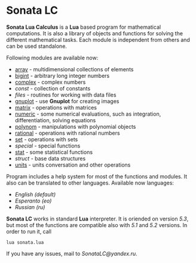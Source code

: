 # Sonata LC
**Sonata Lua Calculus** is a **Lua** based program for mathematical computations. It is also a library of objects and functions for solving the different mathematical tasks. Each module is independent from others and can be used standalone.

Following modules are available now:
* [array](https://github.com/mikhel1984/lc/wiki/Example:-arrays) - multidimensional collections of elements
* [bigint](https://github.com/mikhel1984/lc/wiki/Example:-bigint) - arbitrary long integer numbers
* [complex](https://github.com/mikhel1984/lc/wiki/Example:-complex) - complex numbers
* _const_ - collection of constants
* _files_ - routines for working with data files
* [gnuplot](https://github.com/mikhel1984/lc/wiki/Example:-gnuplot) - use **Gnuplot** for creating images
* [matrix](https://github.com/mikhel1984/lc/wiki/Example:-matrix) - operations with matrices
* [numeric](https://github.com/mikhel1984/lc/wiki/Example:-numeric) - some numerical evaluations, such as integration, differentiation, solving equations
* [polynom](https://github.com/mikhel1984/lc/wiki/Example:-polynom) - manipulations with polynomial objects
* [rational](https://github.com/mikhel1984/lc/wiki/Example:-rational) - operations with rational numbers
* [set](https://github.com/mikhel1984/lc/wiki/Example:-set) - operations with sets
* _special_ - special functions
* [stat](https://github.com/mikhel1984/lc/wiki/Example:-stat) - some statistical functions
* _struct_ - base data structures
* [units](https://github.com/mikhel1984/lc/wiki/Example:-units) - units conversation and other operations

Program includes a help system for most of the functions and modules. It also can be translated to other languages. Available now languages:
* _English (default)_
* _Esperanto (eo)_
* _Russian (ru)_

**Sonata LC** works in standard **Lua** interpreter. It is oriended on version _5.3_, but most of the functions are compatible also with _5.1_ and _5.2_ versions. In order to run it, call

    lua sonata.lua

If you have any issues, mail to _SonataLC@yandex.ru_. 

